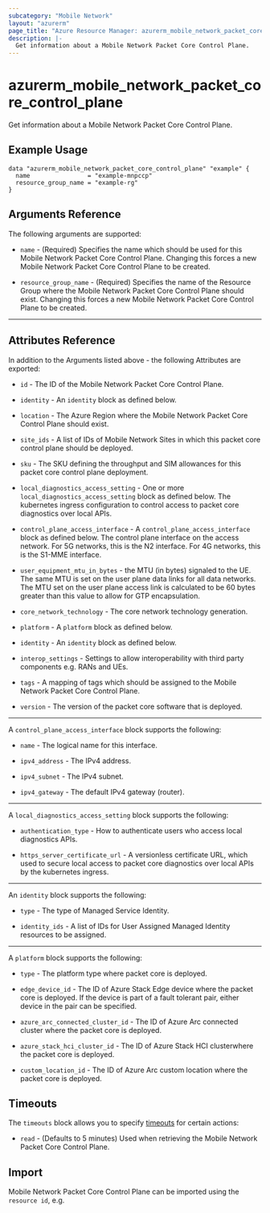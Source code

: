 ```yaml
---
subcategory: "Mobile Network"
layout: "azurerm"
page_title: "Azure Resource Manager: azurerm_mobile_network_packet_core_control_plane"
description: |-
  Get information about a Mobile Network Packet Core Control Plane.
---
```


# azurerm_mobile_network_packet_core_control_plane

Get information about a Mobile Network Packet Core Control Plane.

## Example Usage

```hcl
data "azurerm_mobile_network_packet_core_control_plane" "example" {
  name                = "example-mnpccp"
  resource_group_name = "example-rg"
}
```

## Arguments Reference

The following arguments are supported:

* `name` - (Required) Specifies the name which should be used for this Mobile Network Packet Core Control Plane. Changing this forces a new Mobile Network Packet Core Control Plane to be created.

* `resource_group_name` - (Required) Specifies the name of the Resource Group where the Mobile Network Packet Core Control Plane should exist. Changing this forces a new Mobile Network Packet Core Control Plane to be created.

---

## Attributes Reference

In addition to the Arguments listed above - the following Attributes are exported:

* `id` - The ID of the Mobile Network Packet Core Control Plane.

* `identity` - An `identity` block as defined below.

* `location` - The Azure Region where the Mobile Network Packet Core Control Plane should exist. 

* `site_ids` - A list of IDs of Mobile Network Sites in which this packet core control plane should be deployed.

* `sku` - The SKU defining the throughput and SIM allowances for this packet core control plane deployment. 

* `local_diagnostics_access_setting` - One or more `local_diagnostics_access_setting` block as defined below. The kubernetes ingress configuration to control access to packet core diagnostics over local APIs.

* `control_plane_access_interface` - A `control_plane_access_interface` block as defined below. The control plane interface on the access network. For 5G networks, this is the N2 interface. For 4G networks, this is the S1-MME interface.

* `user_equipment_mtu_in_bytes` - the MTU (in bytes) signaled to the UE. The same MTU is set on the user plane data links for all data networks. The MTU set on the user plane access link is calculated to be 60 bytes greater than this value to allow for GTP encapsulation.

* `core_network_technology` - The core network technology generation.

* `platform` - A `platform` block as defined below.

* `identity` - An `identity` block as defined below.

* `interop_settings` - Settings to allow interoperability with third party components e.g. RANs and UEs.

* `tags` - A mapping of tags which should be assigned to the Mobile Network Packet Core Control Plane.

* `version` - The version of the packet core software that is deployed.

---

A `control_plane_access_interface` block supports the following:

* `name` - The logical name for this interface.

* `ipv4_address` - The IPv4 address.

* `ipv4_subnet` - The IPv4 subnet.

* `ipv4_gateway` - The default IPv4 gateway (router).

---

A `local_diagnostics_access_setting` block supports the following:

* `authentication_type` - How to authenticate users who access local diagnostics APIs. 

* `https_server_certificate_url` - A versionless certificate URL, which used to secure local access to packet core diagnostics over local APIs by the kubernetes ingress.

---

An `identity` block supports the following:

* `type` - The type of Managed Service Identity.

* `identity_ids` - A list of IDs for User Assigned Managed Identity resources to be assigned.

---

A `platform` block supports the following:

* `type` - The platform type where packet core is deployed.

* `edge_device_id` - The ID of Azure Stack Edge device where the packet core is deployed. If the device is part of a fault tolerant pair, either device in the pair can be specified.

* `azure_arc_connected_cluster_id` - The ID of Azure Arc connected cluster where the packet core is deployed.

* `azure_stack_hci_cluster_id` - The ID of Azure Stack HCI clusterwhere the packet core is deployed.

* `custom_location_id` -  The ID of Azure Arc custom location where the packet core is deployed.

## Timeouts

The `timeouts` block allows you to specify [timeouts](https://www.terraform.io/docs/configuration/resources.html#timeouts) for certain actions:

* `read` - (Defaults to 5 minutes) Used when retrieving the Mobile Network Packet Core Control Plane.

## Import

Mobile Network Packet Core Control Plane can be imported using the `resource id`, e.g.

